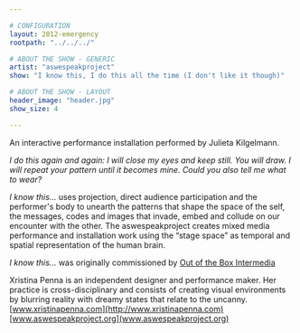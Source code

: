 ```yaml
---

# CONFIGURATION
layout: 2012-emergency
rootpath: "../../../"

# ABOUT THE SHOW - GENERIC
artist: "aswespeakproject"
show: "I know this, I do this all the time (I don't like it though)"

# ABOUT THE SHOW - LAYOUT
header_image: "header.jpg"
show_size: 4

---
```


An interactive performance installation performed by Julieta Kilgelmann.    
 
*I do this again and again: I will close my eyes and keep still. You will draw. I will repeat your pattern until it becomes mine. Could you also tell me what to wear?*

*I know this...* uses projection, direct audience participation and the performer's body to unearth the patterns that shape the space of the self, the messages, codes and images that invade, embed and collude on our encounter with the other. The aswespeakproject creates mixed media performance and installation work using the “stage space” as temporal and  spatial representation of the human brain.
           
*I know this...* was originally commissioned by [Out of the Box Intermedia](http://www.outoftheboxintermedia.org)         

Xristina Penna is an independent designer and performance maker. Her practice is cross-disciplinary and consists of creating visual environments by blurring reality with dreamy states that relate to the uncanny.             
[www.xristinapenna.com](http://www.xristinapenna.com) [www.aswespeakproject.org](www.aswespeakproject.org)    
